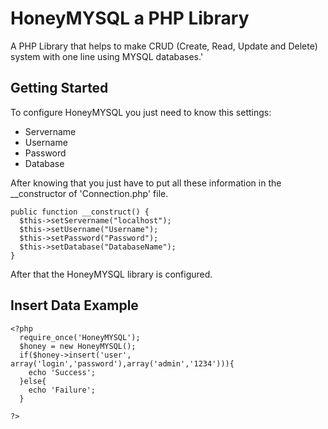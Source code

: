 # HoneyMYSQL a PHP Library
A PHP Library that helps to make CRUD (Create, Read, Update and Delete) system with one line using MYSQL databases.'

## Getting Started
To configure HoneyMYSQL you just need to know this settings:
* Servername
* Username
* Password
* Database

After knowing that you just have to put all these information in the __constructor of 'Connection.php' file.

```
public function __construct() {
  $this->setServername("localhost");
  $this->setUsername("Username");
  $this->setPassword("Password");
  $this->setDatabase("DatabaseName");
}
```
After that the HoneyMYSQL library is configured.

## Insert Data Example

```
<?php
  require_once('HoneyMYSQL');
  $honey = new HoneyMYSQL();
  if($honey->insert('user', array('login','password'),array('admin','1234'))){
    echo 'Success';
  }else{
    echo 'Failure';
  }

?>
```
